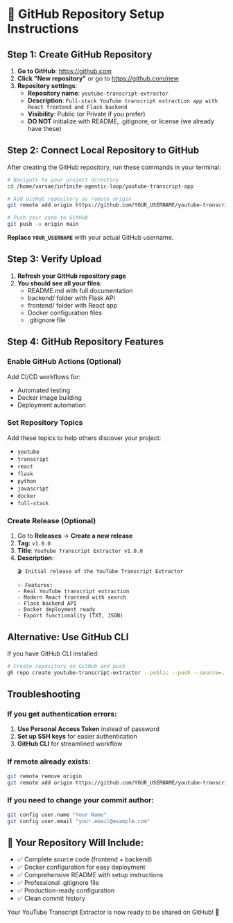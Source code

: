 # 🚀 GitHub Repository Setup Instructions

## Step 1: Create GitHub Repository

1. **Go to GitHub**: https://github.com
2. **Click "New repository"** or go to https://github.com/new
3. **Repository settings**:
   - **Repository name**: `youtube-transcript-extractor`
   - **Description**: `Full-stack YouTube transcript extraction app with React frontend and Flask backend`
   - **Visibility**: Public (or Private if you prefer)
   - **DO NOT** initialize with README, .gitignore, or license (we already have these)

## Step 2: Connect Local Repository to GitHub

After creating the GitHub repository, run these commands in your terminal:

```bash
# Navigate to your project directory
cd /home/vorsae/infinite-agentic-loop/youtube-transcript-app

# Add GitHub repository as remote origin
git remote add origin https://github.com/YOUR_USERNAME/youtube-transcript-extractor.git

# Push your code to GitHub
git push -u origin main
```

**Replace `YOUR_USERNAME`** with your actual GitHub username.

## Step 3: Verify Upload

1. **Refresh your GitHub repository page**
2. **You should see all your files**:
   - README.md with full documentation
   - backend/ folder with Flask API
   - frontend/ folder with React app
   - Docker configuration files
   - .gitignore file

## Step 4: GitHub Repository Features

### Enable GitHub Actions (Optional)
Add CI/CD workflows for:
- Automated testing
- Docker image building
- Deployment automation

### Set Repository Topics
Add these topics to help others discover your project:
- `youtube`
- `transcript`
- `react`
- `flask`
- `python`
- `javascript`
- `docker`
- `full-stack`

### Create Release (Optional)
1. Go to **Releases** → **Create a new release**
2. **Tag**: `v1.0.0`
3. **Title**: `YouTube Transcript Extractor v1.0.0`
4. **Description**: 
   ```
   🎬 Initial release of the YouTube Transcript Extractor
   
   ✨ Features:
   - Real YouTube transcript extraction
   - Modern React frontend with search
   - Flask backend API
   - Docker deployment ready
   - Export functionality (TXT, JSON)
   ```

## Alternative: Use GitHub CLI

If you have GitHub CLI installed:

```bash
# Create repository on GitHub and push
gh repo create youtube-transcript-extractor --public --push --source=.
```

## Troubleshooting

### If you get authentication errors:
1. **Use Personal Access Token** instead of password
2. **Set up SSH keys** for easier authentication
3. **GitHub CLI** for streamlined workflow

### If remote already exists:
```bash
git remote remove origin
git remote add origin https://github.com/YOUR_USERNAME/youtube-transcript-extractor.git
```

### If you need to change your commit author:
```bash
git config user.name "Your Name"
git config user.email "your.email@example.com"
```

## 🎉 Your Repository Will Include:

- ✅ Complete source code (frontend + backend)
- ✅ Docker configuration for easy deployment
- ✅ Comprehensive README with setup instructions
- ✅ Professional .gitignore file
- ✅ Production-ready configuration
- ✅ Clean commit history

Your YouTube Transcript Extractor is now ready to be shared on GitHub! 🚀